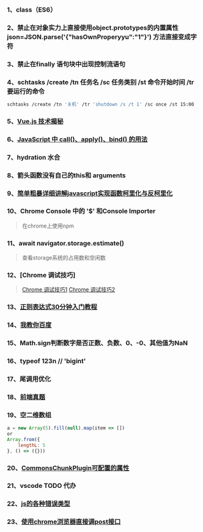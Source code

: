 ### 1、class（ES6）

### 2、禁止在对象实力上直接使用object.prototypes的内置属性  json=JSON.parse('{"hasOwnProperyyu":"1"}') 方法直接变成字符

### 3、禁止在finally 语句块中出现控制流语句

### 4、schtasks /create /tn 任务名 /sc 任务类别 /st 命令开始时间 /tr 要运行的命令

```bash
schtasks /create /tn '关机' /tr 'shutdown /s /t 1' /sc once /st 15:00
```

### 5、[Vue.js 技术揭秘](https://ustbhuangyi.github.io/vue-analysis/)

### 6、[JavaScript 中 call()、apply()、bind() 的用法](https://www.runoob.com/w3cnote/js-call-apply-bind.html)

### 7、hydration 水合

### 8、箭头函数没有自己的this和 arguments

### 9、[简单粗暴详细讲解javascript实现函数柯里化与反柯里化](https://www.cnblogs.com/dengyao-blogs/p/11495861.html)

### 10、Chrome Console 中的 '$' 和Console Importer

> 在chrome上使用npm

### 11、await navigator.storage.estimate()

> 查看storage系统的占用数和空闲数

### 12、[Chrome 调试技巧]

> [Chrome 调试技巧1](https://blog.csdn.net/ohenzijue/article/details/104256181)
> [Chrome 调试技巧2](https://blog.csdn.net/ohenzijue/article/details/104256532)

### 13、[正则表达式30分钟入门教程](https://deerchao.cn/tutorials/regex/regex.htm)

### 14、[我教你百度](https://iwo.im/?q=我教你百度)

### 15、Math.sign判断数字是否正数、负数、0、-0、其他值为NaN

### 16、typeof 123n // 'bigint'

### 17、尾调用优化

### 18、[前端真题](https://bitable.feishu.cn/app8Ok6k9qafpMkgyRbfgxeEnet?table=tblzZHf2Ix3YtxPM&view=vew9iquA45)

### 19、空二维数组

```js
a = new Array(5).fill(null).map(item => [])
or
Array.from({
    lengthL: 5
}, () => ({}))
```

### 20、[CommonsChunkPlugin可配置的属性](https://segmentfault.com/a/1190000012828879)

### 21、vscode TODO 代办

### 22、[js的各种错误类型](https://www.cnblogs.com/yanze/p/5997489.html)

### 23、[使用chrome浏览器直接调post接口](https://blog.csdn.net/u013267916/article/details/112603078)

